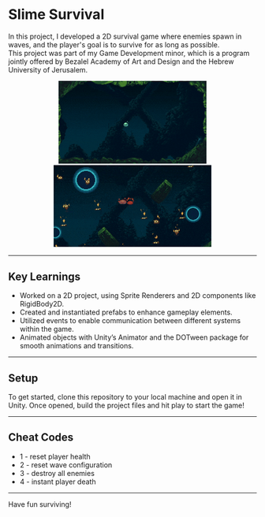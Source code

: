 Slime Survival
============

In this project, I developed a 2D survival game where enemies spawn in waves, and the player's goal is to survive for as long as possible.  
This project was part of my Game Development minor, which is a program jointly offered by Bezalel Academy of Art and Design and the Hebrew University of Jerusalem.

<p align="center">
  <img src="https://github.com/Amit-Aizenman/unity-slime-game/blob/main/game-demo-1.gif" width="300"/>
  <img src="https://github.com/Amit-Aizenman/unity-slime-game/blob/main/game-demo-2.gif" width="320"/>
</p>

---

## Key Learnings
- Worked on a 2D project, using Sprite Renderers and 2D components like RigidBody2D.
- Created and instantiated prefabs to enhance gameplay elements.
- Utilized events to enable communication between different systems within the game.
- Animated objects with Unity’s Animator and the DOTween package for smooth animations and transitions.

--- 
## Setup
To get started, clone this repository to your local machine and open it in Unity. Once opened, build the project files and hit play to start the game!

---

## Cheat Codes 
- 1 - reset player health
- 2 - reset wave configuration
- 3 - destroy all enemies
- 4 - instant player death

---

Have fun surviving!
